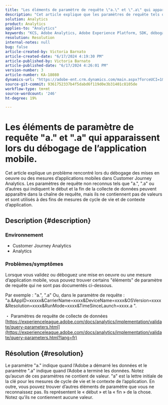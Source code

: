 ```yaml
---
title: "Les éléments de paramètre de requête \"a.\" et \".a\" qui apparaissent lors du débogage de l’application mobile."
description: "Cet article explique que les paramètres de requête tels que \"a.\", \".a\" vus lors du débogage des mises en oeuvre d’applications mobiles dans CJA font partie du processus de collecte de données d’Adobe."
solution: Analytics
product: Analytics
applies-to: "Analytics"
keywords: "KCS, Adobe Analytics, Adobe Experience Platform, SDK, débogage, paramètres de requête"
resolution: Resolution
internal-notes: null
bug: false
article-created-by: Victoria Barnato
article-created-date: "6/17/2024 4:19:30 PM"
article-published-by: Victoria Barnato
article-published-date: "6/17/2024 4:26:01 PM"
version-number: 3
article-number: KA-18080
dynamics-url: "https://adobe-ent.crm.dynamics.com/main.aspx?forceUCI=1&pagetype=entityrecord&etn=knowledgearticle&id=f783205d-c52c-ef11-840a-6045bd026b83"
source-git-commit: 9361752337b4f5dabd6f119d0e3b31401c8105de
workflow-type: tm+mt
source-wordcount: '246'
ht-degree: 19%

---
```


# Les éléments de paramètre de requête &quot;a.&quot; et &quot;.a&quot; qui apparaissent lors du débogage de l’application mobile.


Cet article explique un problème rencontré lors du débogage des mises en oeuvre ou des mesures d’applications mobiles dans Customer Journey Analytics. Les paramètres de requête non reconnus tels que &quot;a.&quot;, &quot;.a&quot; ou d’autres qui indiquent le début et la fin de la collecte de données peuvent apparaître dans la chaîne de requête, mais ils ne contiennent pas de valeurs et sont utilisés à des fins de mesures de cycle de vie et de contexte d’application.

## Description {#description}


### <b>Environnement</b>

- Customer Journey Analytics
- Analytics




### <b>Problèmes/symptômes</b>

Lorsque vous validez ou déboguez une mise en oeuvre ou une mesure d’application mobile, vous pouvez trouver certains &quot;éléments&quot; de paramètre de requête qui ne sont pas documentés ci-dessous.

Par exemple : &quot;a.&quot;, &quot;.a&quot; Ou, dans le paramètre de requête : &quot;a.&amp;AppID=xxxxx&amp;CarrierName=xxxx&amp;DeviceName=xxxx&amp;OSVersion=xxxx&amp;Resolution=xxxx&amp;RunMode=xxxx&amp;TimeSinceLaunch=xxxx.a &quot;.

・ Paramètres de requête de collecte de données
[https://experienceleague.adobe.com/docs/analytics/implementation/validate/query-parameters.html](https://experienceleague.adobe.com/docs/analytics/implementation/validate/query-parameters.html?lang=fr)




## Résolution {#resolution}


Le paramètre &quot;a.&quot; indique quand l’Adobe a démarré les données et le paramètre &quot;.a&quot; indique quand l’Adobe a terminé les données. Notez qu’aucun de ces paramètres ne contient de valeur. &quot;a&quot; est la lettre initiale de la clé pour les mesures de cycle de vie et le contexte de l’application. En outre, vous pouvez trouver d’autres éléments de paramètre que vous ne reconnaissez pas. Ils représentent le « début » et la « fin » de la chose. Notez qu’ils ne contiennent aucune valeur.
